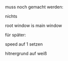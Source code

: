 muss noch gemacht werden:

nichts

root window is main window

für später:

speed auf 1 setzen

hitnergrund auf weiß



